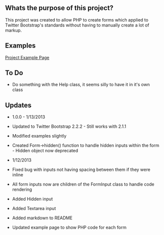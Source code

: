 Whats the purpose of this project?
------------------

This project was created to allow PHP to create forms which applied to Twitter Bootstrap's standards without having to manually create a lot of markup.

Examples
------------------

[Project Example Page](http://pendarenstudios.com/projects/bootstrap-form-builder/examples.php)

To Do
------------------

* Do something with the Help class, it seems silly to have it in it's own class

Updates
------------------

* 1.0.0 - 1/13/2013
 * Updated to Twitter Bootstrap 2.2.2 - Still works with 2.1.1
 * Modified examples slightly
 * Created Form->hidden() function to handle hidden inputs within the form - Hidden object now deprecated

* 1/12/2013
 * Fixed bug with inputs not having spacing between them if they were inline
 * All form inputs now are children of the FormInput class to handle code rendering
 * Added Hidden input
 * Added Textarea input
 * Added markdown to README
 * Updated example page to show PHP code for each form